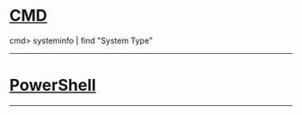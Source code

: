 [CMD]()
===

cmd> systeminfo | find "System Type"

----------------------------------------------------------------------------------------------------------------------
[PowerShell]()
===

----------------------------------------------------------------------------------------------------------------------
